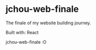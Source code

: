 # jchou-web-finale

The finale of my website building journey. 

Built with: React

jchou-web-finale :O
